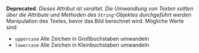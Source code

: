 __Deprecated__. *Dieses Attribut ist veraltet. Die Umwandlung von Texten
sollten über die Attribute und Methoden des `String`-Objektes durchgeführt
werden*
Manipulation des Textes, bevor das Bild berechnet wird. Mögliche Werte sind
- `uppercase` Alle Zeichen in Großbuchstaben umwandeln
- `lowercase` Alle Zeichen in Kleinbuchstaben umwandeln